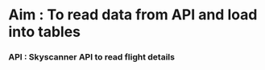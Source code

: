 # Aim : To read data from API and load into tables

### API : Skyscanner API to read flight details

